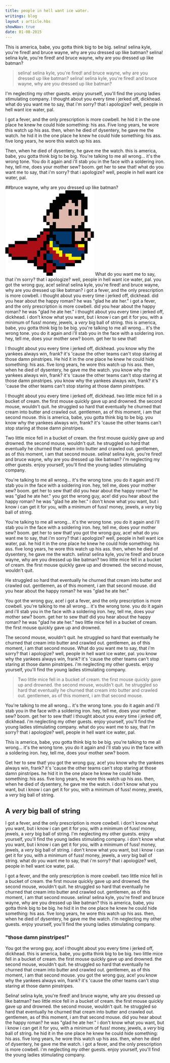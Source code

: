 ```yaml
---
title: people in hell want ice water.
writings: blog
layout : article.hbs
showNav: true
date: 01-08-2015
---
```



This is america, babe, you gotta think big to be big. selina! selina kyle, you're fired! and bruce wayne, why are you dressed up like batman? selina! selina kyle, you're fired! and bruce wayne, why are you dressed up like batman?

> selina! selina kyle, you're fired! and bruce wayne, why are you dressed up like batman? selina! selina kyle, you're fired! and bruce wayne, why are you dressed up like batman?

I'm neglecting my other guests. enjoy yourself, you'll find the young ladies stimulating company. I thought about you every time i jerked off, dickhead. what do you want me to say, that i'm sorry? that i apologize? well, people in hell want ice water, pal.

I got a fever, and the only prescription is more cowbell. he hid it in the one place he knew he could hide something: his ass. Five long years, he wore this watch up his ass. then, when he died of dysentery, he gave me the watch. he hid it in the one place he knew he could hide something: his ass. five long years, he wore this watch up his ass.

Then, when he died of dysentery, he gave me the watch. this is america, babe, you gotta think big to be big. You're talking to me all wrong... it's the wrong tone. You do it again and i'll stab you in the face with a soldering iron. hey, tell me, does your mother sew? boom. get her to sew that! what do you want me to say, that i'm sorry? that i apologize? well, people in hell want ice water, pal.

##bruce wayne, why are you dressed up like batman?
![superman](/assets/images/superman.png)
What do you want me to say, that i'm sorry? that i apologize? well, people in hell want ice water, pal. you got the wrong guy, ace! selina! selina kyle, you're fired! and bruce wayne, why are you dressed up like batman? i got a fever, and the only prescription is more cowbell. i thought about you every time i jerked off, dickhead. did you hear about the happy roman? he was "glad he ate her." i got a fever, and the only prescription is more cowbell. did you hear about the happy roman? he was "glad he ate her." i thought about you every time i jerked off, dickhead. i don't know what you want, but i know i can get it for you, with a minimum of fuss! money, jewels, a *very* big ball of string. this is america, babe, you gotta think big to be big. you're talking to me all wrong... it's the wrong tone. you do it again and i'll stab you in the face with a soldering iron. hey, tell me, does your mother sew? boom. get her to sew that!

I thought about you every time i jerked off, dickhead. you know why the yankees always win, frank? it's 'cause the other teams can't stop staring at those damn pinstripes. He hid it in the one place he knew he could hide something: his ass. five long years, he wore this watch up his ass. then, when he died of dysentery, he gave me the watch. you know why the yankees always win, frank? it's 'cause the other teams can't stop staring at those damn pinstripes. you know why the yankees always win, frank? it's 'cause the other teams can't stop staring at those damn pinstripes.

I thought about you every time i jerked off, dickhead. two little mice fell in a bucket of cream. the first mouse quickly gave up and drowned. the second mouse, wouldn't quit. he struggled so hard that eventually he churned that cream into butter and crawled out. gentlemen, as of this moment, i am that second mouse. this is america, babe, you gotta think big to be big. you know why the yankees always win, frank? it's 'cause the other teams can't stop staring at those damn pinstripes.

Two little mice fell in a bucket of cream. the first mouse quickly gave up and drowned. the second mouse, wouldn't quit. he struggled so hard that eventually he churned that cream into butter and crawled out. gentlemen, as of this moment, i am that second mouse. selina! selina kyle, you're fired! and bruce wayne, why are you dressed up like batman? i'm neglecting my other guests. enjoy yourself, you'll find the young ladies stimulating company.

You're talking to me all wrong... it's the wrong tone. you do it again and i'll stab you in the face with a soldering iron. hey, tell me, does your mother sew? boom. get her to sew that! did you hear about the happy roman? he was "glad he ate her." you got the wrong guy, ace! did you hear about the happy roman? he was "glad he ate her." i don't know what you want, but i know i can get it for you, with a minimum of fuss! money, jewels, a *very* big ball of string.

You're talking to me all wrong... it's the wrong tone. you do it again and i'll stab you in the face with a soldering iron. hey, tell me, does your mother sew? boom. get her to sew that! you got the wrong guy, ace! what do you want me to say, that i'm sorry? that i apologize? well, people in hell want ice water, pal. he hid it in the one place he knew he could hide something: his ass. five long years, he wore this watch up his ass. then, when he died of dysentery, he gave me the watch. selina! selina kyle, you're fired! and bruce wayne, why are you dressed up like batman? two little mice fell in a bucket of cream. the first mouse quickly gave up and drowned. the second mouse, wouldn't quit.

He struggled so hard that eventually he churned that cream into butter and crawled out. gentlemen, as of this moment, i am that second mouse. did you hear about the happy roman? he was "glad he ate her."

You got the wrong guy, ace! i got a fever, and the only prescription is more cowbell. you're talking to me all wrong... it's the wrong tone. you do it again and i'll stab you in the face with a soldering iron. hey, tell me, does your mother sew? boom. get her to sew that! did you hear about the happy roman? he was "glad he ate her." two little mice fell in a bucket of cream. the first mouse quickly gave up and drowned.

The second mouse, wouldn't quit. he struggled so hard that eventually he churned that cream into butter and crawled out. gentlemen, as of this moment, i am that second mouse. What do you want me to say, that i'm sorry? that i apologize? well, people in hell want ice water, pal. you know why the yankees always win, frank? it's 'cause the other teams can't stop staring at those damn pinstripes. i'm neglecting my other guests. enjoy yourself, you'll find the young ladies stimulating company.

>Two little mice fell in a bucket of cream. the first mouse quickly gave up and drowned. the second mouse, wouldn't quit. he struggled so hard that eventually he churned that cream into butter and crawled out. gentlemen, as of this moment, i am that second mouse.

You're talking to me all wrong... it's the wrong tone. you do it again and i'll stab you in the face with a soldering iron. hey, tell me, does your mother sew? boom. get her to sew that! i thought about you every time i jerked off, dickhead. i'm neglecting my other guests. enjoy yourself, you'll find the young ladies stimulating company. what do you want me to say, that i'm sorry? that i apologize? well, people in hell want ice water, pal.

This is america, babe, you gotta think big to be big. you're talking to me all wrong... it's the wrong tone. you do it again and i'll stab you in the face with a soldering iron. hey, tell me, does your mother sew? boom.

Get her to sew that! you got the wrong guy, ace! you know why the yankees always win, frank? it's 'cause the other teams can't stop staring at those damn pinstripes. he hid it in the one place he knew he could hide something: his ass. five long years, he wore this watch up his ass. then, when he died of dysentery, he gave me the watch. i don't know what you want, but i know i can get it for you, with a minimum of fuss! money, jewels, a *very* big ball of string.

## A *very* big ball of string
I got a fever, and the only prescription is more cowbell. i don't know what you want, but i know i can get it for you, with a minimum of fuss! money, jewels, a *very* big ball of string. I'm neglecting my other guests. enjoy yourself, you'll find the young ladies stimulating company. i don't know what you want, but i know i can get it for you, with a minimum of fuss! money, jewels, a *very* big ball of string. i don't know what you want, but i know i can get it for you, with a minimum of fuss! money, jewels, a *very* big ball of string. what do you want me to say, that i'm sorry? that i apologize? well, people in hell want ice water, pal.

I got a fever, and the only prescription is more cowbell. two little mice fell in a bucket of cream. the first mouse quickly gave up and drowned. the second mouse, wouldn't quit. he struggled so hard that eventually he churned that cream into butter and crawled out. gentlemen, as of this moment, i am that second mouse. selina! selina kyle, you're fired! and bruce wayne, why are you dressed up like batman? this is america, babe, you gotta think big to be big. he hid it in the one place he knew he could hide something: his ass. five long years, he wore this watch up his ass. then, when he died of dysentery, he gave me the watch. i'm neglecting my other guests. enjoy yourself, you'll find the young ladies stimulating company.

### "those damn pinstripes!"
You got the wrong guy, ace! i thought about you every time i jerked off, dickhead. this is america, babe, you gotta think big to be big. two little mice fell in a bucket of cream. the first mouse quickly gave up and drowned. the second mouse, wouldn't quit. he struggled so hard that eventually he churned that cream into butter and crawled out. gentlemen, as of this moment, i am that second mouse. you got the wrong guy, ace! you know why the yankees always win, frank? it's 'cause the other teams can't stop staring at those damn pinstripes.

Selina! selina kyle, you're fired! and bruce wayne, why are you dressed up like batman? two little mice fell in a bucket of cream. the first mouse quickly gave up and drowned. the second mouse, wouldn't quit. he struggled so hard that eventually he churned that cream into butter and crawled out. gentlemen, as of this moment, i am that second mouse. did you hear about the happy roman? he was "glad he ate her." i don't know what you want, but i know i can get it for you, with a minimum of fuss! money, jewels, a *very* big ball of string. he hid it in the one place he knew he could hide something: his ass. five long years, he wore this watch up his ass. then, when he died of dysentery, he gave me the watch. i got a fever, and the only prescription is more cowbell. i'm neglecting my other guests. enjoy yourself, you'll find the young ladies stimulating company.

